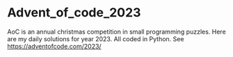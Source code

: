 # Advent_of_code_2023
AoC is an annual christmas competition in small programming puzzles. Here are my daily solutions for year 2023. All coded in Python.
See https://adventofcode.com/2023/